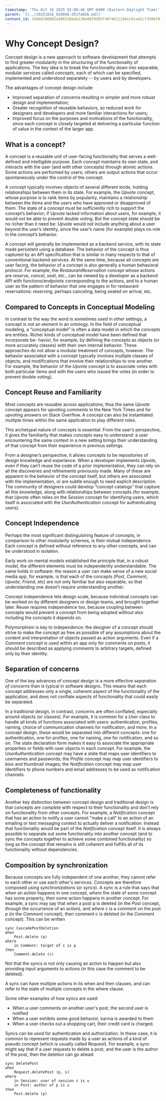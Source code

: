 ```yaml
---
timestamp: 'Thu Oct 16 2025 02:08:46 GMT-0400 (Eastern Daylight Time)'
parent: '[[../20251016_020846.d51fa65b.md]]'
content_id: 3eb68380892e496536beb238e08f9d95f4074811146ec81a42cf350bf0f286b5
---
```


# Why Concept Design?

Concept design is a new approach to software development that attempts to find greater modularity in the structuring of the functionality of applications. The key idea is to break the functionality down into separable, modular services called *concepts*, each of which can be specified, implemented and understood separately -- by users and by developers.

The advantages of concept design include:

* Improved separation of concerns resulting in simpler and more robust design and implementation;
* Greater recognition of reusable behaviors, so reduced work for designers and developers and more familiar interactions for users;
* Improved focus on the purposes and motivations of the functionality, since each concept is closely targeted at delivering a particular function of value in the context of the larger app.

## What is a concept?

A concept is a reusable unit of user-facing functionality that serves a well-defined and intelligible purpose. Each concept maintains its own state, and interacts with the user (and with other concepts) through atomic actions. Some actions are performed by users; others are output actions that occur spontaneously under the control of the concept.

A concept typically involves objects of several different kinds, holding relationships between them in its state. For example, the *Upvote* concept, whose purpose is to rank items by popularity, maintains a relationship between the items and the users who have approved or disapproved of them. The state of a concept must be sufficiently rich to support the concept’s behavior; if *Upvote* lacked information about users, for example, it would not be able to prevent double voting. But the concept state should be no richer than it need be: *Upvote* would *not* include anything about a user beyond the user’s identity, since the user’s name (for example) plays no role in the concept’s behavior.

A concept will generally be implemented as a backend service, with its state made persistent using a database. The behavior of the concept is thus captured by an API specification that is similar in many respects to that of conventional backend services. At the same time, because all concepts are user facing, the behavior of a concept is also generally a human behavioral protocol. For example, the *RestaurantReservation* concept whose actions are *reserve*, *cancel*, *seat*, etc., can be viewed by a developer as a backend API with functions/endpoints corresponding to the actions, and to a human user as the pattern of behavior that one engages in for restaurant reservations: reserving, perhaps canceling, being seated on arrival, etc.

## Compared to Concepts in Conceptual Modeling

In contrast to the way the word is sometimes used in other settings, a concept is not an element in an ontology. In the field of conceptual modeling, a “conceptual model” is often a data model in which the concepts are entities. Richer kinds of conceptual model have been defined that incorporate be- havior, for example, by defining the concepts as objects (or more accurately classes) with their own internal behavior. These approaches do not allow a modular treatment of concepts, however. The behavior associated with a concept typically involves multiple classes of objects, and modifications that involve their relationships to one another. For example, the behavior of the *Upvote* concept is to associate votes with both particular items and with the users who issued the votes (in order to prevent double voting).

## Concept Reuse and Familiarity

Most concepts are reusable across applications; thus the same *Upvote* concept appears for upvoting comments in the New York Times and for upvoting answers on Stack Overflow. A concept can also be instantiated multiple times within the same application to play different roles.

This archetypal nature of concepts is essential. From the user’s perspective, it gives the familiarity that makes concepts easy to understand: a user encountering the same context in a new setting brings their understanding of that concept from their experience in previous settings.

From a designer’s perspective, it allows concepts to be repositories of design knowledge and experience. When a developer implements *Upvote*, even if they can’t reuse the code of a prior implementation, they can rely on all the discoveries and refinements previously made. Many of these are apparent in the behavior of the concept itself, but others are associated with the implementation, or are subtle enough to need explicit description. The community of designers could develop “concept catalogs” that capture all this knowledge, along with relationships between concepts (for example, that *Upvote* often relies on the *Session* concept for identifying users, which itself is associated with the *UserAuthentication* concept for authenticating users).

## Concept Independence

Perhaps the most significant distinguishing feature of concepts, in comparison to other modularity schemes, is their mutual independence. Each concept is defined without reference to any other concepts, and can be understood in isolation.

Early work on mental models established the principle that, in a robust model, the different elements must be independently understandable. The same holds in software: the reason a user can make sense of a new social media app, for example, is that each of the concepts (*Post*, *Comment*, *Upvote*, *Friend*, etc) are not only familiar but also separable, so that understanding one doesn’t require understanding another.

Concept independence lets design scale, because individual concepts can be worked on by different designers or design teams, and brought together later. Reuse requires independence too, because coupling between concepts would prevent a concept from being adopted without also including the concepts it depends on.

Polymorphism is key to independence: the designer of a concept should strive to make the concept as free as possible of any assumptions about the content and interpretation of objects passed as action arguments. Even if a *Comment* concept is used within an app only for comments on posts, it should be described as applying comments to arbitrary targets, defined only by their identity.

## Separation of concerns

One of the key advances of concept design is a more effective *separation of concerns* than is typical in software designs. This means that each concept addresses only a single, coherent aspect of the functionality of the application, and does not conflate aspects of functionality that could easily be separated.

In a traditional design, in contrast, concerns are often conflated, especially around objects (or classes). For example, it is common for a *User* class to handle all kinds of functions associated with users: authentication, profiles, naming, choice of communication channels for notification, and more. In a concept design, these would be separated into different concepts: one for authentication, one for profiles, one for naming, one for notification, and so on. The state declaration form makes it easy to associate the appropriate properties or fields with user objects in each concept. For example, the *UserAuthentication* concept may have a state that maps user identifiers to usernames and passwords; the *Profile* concept may map user identifiers to bios and thumbnail images; the *Notification* concept may map user identifiers to phone numbers and email addresses to be used as notification channels.

## Completeness of functionality

Another key distinction between concept design and traditional design is that concepts are *complete* with respect to their functionality and don't rely on functionality from other concepts. For example, a *Notification* concept that has an action to notify a user cannot "make a call" to an action of an emailing or text messaging context to actually deliver a notification. Instead that functionality would be part of the *Notification* concept itself. It is always possible to separate out some functionality into another concept (and to sync the concepts together to achieve some combined functionality) so long as the concept that remains is still coherent and fulfills all of its functionality without dependencies.

## Composition by synchronization

Because concepts are fully independent of one another, they cannot refer to each other or use each other's services. Concepts are therefore composed using *synchronizations* (or *syncs*). A sync is a rule that says that *when* an action happens in one concept, *where* the state of some concept has some property, *then* some action happens in another concept. For example, a sync may say that *when* a post p is deleted (in the *Post* concept, through the occurrence of an action), and *where* c is a comment on the post p (in the *Comment* concept), then comment c is deleted (in the *Comment* concept). This can be written

```
sync CascadePostDeletion
when 
	Post.delete (p)
where 
	in Comment: target of c is p
then 
	Comment.delete (c)
```

Not that the syncs is not only causing an action to happen but also providing input arguments to actions (in this case the comment to be deleted).

A sync can have multiple actions in its when and then clauses, and can refer to the state of multiple concepts in the where clause.

Some other examples of how syncs are used:

* When a user comments on another user's post, the second user is notified
* When a user exhibits some good behavior, karma is awarded to them
* When a user checks out a shopping cart, their credit card is charged.

Syncs can be used for authentication and authorization. In these case, it is common to represent requests made by a user as actions of a kind of pseudo concept (which is usually called *Request*). For example, a sync might say that if a user requests to delete a post, and the user is the author of the post, then the deletion can go ahead:

```
sync DeletePost
when 
	Request.deletePost (p, s)
where 
	in Session: user of session s is u
	in Post: author of p is u
then 
	Post.delete (p)
```
